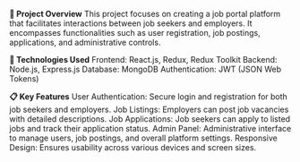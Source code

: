 **🧰 Project Overview**
This project focuses on creating a job portal platform that facilitates interactions between job seekers and employers. It encompasses functionalities such as user registration, job postings, applications, and administrative controls.

**🔧 Technologies Used**
Frontend: React.js, Redux, Redux Toolkit
Backend: Node.js, Express.js
Database: MongoDB
Authentication: JWT (JSON Web Tokens)

**📋 Key Features**
User Authentication: Secure login and registration for both job seekers and employers.
Job Listings: Employers can post job vacancies with detailed descriptions.
Job Applications: Job seekers can apply to listed jobs and track their application status.
Admin Panel: Administrative interface to manage users, job postings, and overall platform settings.
Responsive Design: Ensures usability across various devices and screen sizes.
